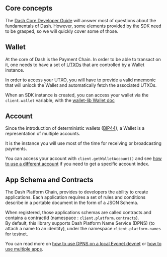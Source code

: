 ## Core concepts

The [Dash Core Developer Guide](https://dashcore.readme.io/docs/core-guide-introduction) will answer most of questions about the fundamentals of Dash. However, some elements provided by the SDK need to be grasped, so we will quickly cover some of those.

## Wallet

At the core of Dash is the Payment Chain. In order to be able to transact on it, one needs to have a set of [UTXOs](https://dashcore.readme.io/docs/core-guide-block-chain-transaction-data) that are controlled by a Wallet instance.

In order to access your UTXO, you will have to provide a valid mnemonic that will unlock the Wallet and automatically fetch the associated UTXOs.

When an SDK instance is created, you can access your wallet via the `client.wallet` variable, with the [wallet-lib Wallet doc](https://dashevo.github.io/wallet-lib/#/usage/wallet)

## Account

Since the introduction of deterministic wallets ([BIP44](https://github.com/bitcoin/bips/blob/master/bip-0044.mediawiki)), a Wallet is a representation of multiple accounts.

It is the instance you will use most of the time for receiving or broadcasting payments.

You can access your account with `client.getWalletAccount()` and see [how to use a different account](/examples/use-different-account) if you need to get a specific account index.

## App Schema and Contracts

The Dash Platform Chain, provides to developers the ability to create applications. Each application requires a set of rules and conditions describe in a portable document in the form of a JSON Schema.

When registered, those applications schemas are called contracts and contains a contractId (namespace : `client.platform.contracts`).  
By default, this library supports Dash Platform Name Service (DPNS) (to attach a name to an identity), under the namespace `client.platform.names` for testnet.  

You can read more on [how to use DPNS on a local Evonet devnet](/examples/use-local-evonet.md) or [how to use multiple apps](/getting-started/multiple-apps.md).
